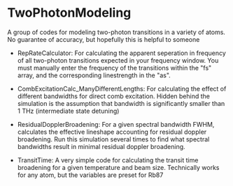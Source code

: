 ﻿# TwoPhotonModeling

A group of codes for modeling two-photon transitions in a variety of atoms. No guarantee of accuracy, but hopefully this is helpful to someone

* RepRateCalculator: For calculating the apparent seperation in frequency of all two-photon transitions expected in your frequency window. You must manually enter the frequency of the transitions within the "fs" array, and the corresponding linestrength in the "as".

* CombExcitationCalc_ManyDifferentLengths: For calculating the effect of different bandwidths for direct comb excitation. Hidden behind the simulation is the assumption that bandwidth is significantly smaller than 1 THz (intermediate state detuning)

* ResidualDopplerBroadening: For a given spectral bandwidth FWHM, calculates the effective lineshape accounting for residual doppler broadening. Run this simulation several times to find what spectral bandwidths result in minimal residual doppler broadening.

* TransitTime: A very simple code for calculating the transit time broadening for a given temperature and beam size. Technically works for any atom, but the variables are preset for Rb87

